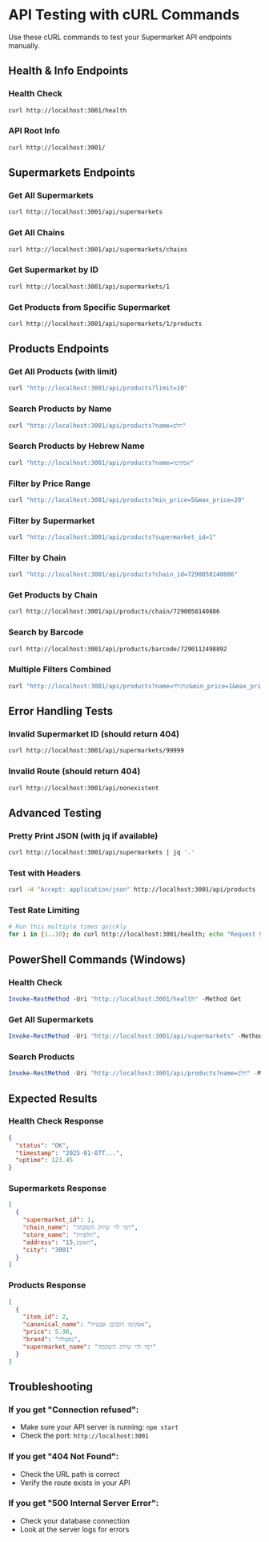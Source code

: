 # API Testing with cURL Commands

Use these cURL commands to test your Supermarket API endpoints manually.

## Health & Info Endpoints

### Health Check
```bash
curl http://localhost:3001/health
```

### API Root Info
```bash
curl http://localhost:3001/
```

## Supermarkets Endpoints

### Get All Supermarkets
```bash
curl http://localhost:3001/api/supermarkets
```

### Get All Chains
```bash
curl http://localhost:3001/api/supermarkets/chains
```

### Get Supermarket by ID
```bash
curl http://localhost:3001/api/supermarkets/1
```

### Get Products from Specific Supermarket
```bash
curl http://localhost:3001/api/supermarkets/1/products
```

## Products Endpoints

### Get All Products (with limit)
```bash
curl "http://localhost:3001/api/products?limit=10"
```

### Search Products by Name
```bash
curl "http://localhost:3001/api/products?name=חלב"
```

### Search Products by Hebrew Name
```bash
curl "http://localhost:3001/api/products?name=אסקימו"
```

### Filter by Price Range
```bash
curl "http://localhost:3001/api/products?min_price=5&max_price=20"
```

### Filter by Supermarket
```bash
curl "http://localhost:3001/api/products?supermarket_id=1"
```

### Filter by Chain
```bash
curl "http://localhost:3001/api/products?chain_id=7290058140886"
```

### Get Products by Chain
```bash
curl http://localhost:3001/api/products/chain/7290058140886
```

### Search by Barcode
```bash
curl http://localhost:3001/api/products/barcode/7290112498892
```

### Multiple Filters Combined
```bash
curl "http://localhost:3001/api/products?name=שוקולד&min_price=1&max_price=50&limit=5"
```

## Error Handling Tests

### Invalid Supermarket ID (should return 404)
```bash
curl http://localhost:3001/api/supermarkets/99999
```

### Invalid Route (should return 404)
```bash
curl http://localhost:3001/api/nonexistent
```

## Advanced Testing

### Pretty Print JSON (with jq if available)
```bash
curl http://localhost:3001/api/supermarkets | jq '.'
```

### Test with Headers
```bash
curl -H "Accept: application/json" http://localhost:3001/api/products
```

### Test Rate Limiting
```bash
# Run this multiple times quickly
for i in {1..10}; do curl http://localhost:3001/health; echo "Request $i"; done
```

## PowerShell Commands (Windows)

### Health Check
```powershell
Invoke-RestMethod -Uri "http://localhost:3001/health" -Method Get
```

### Get All Supermarkets
```powershell
Invoke-RestMethod -Uri "http://localhost:3001/api/supermarkets" -Method Get
```

### Search Products
```powershell
Invoke-RestMethod -Uri "http://localhost:3001/api/products?name=חלב" -Method Get
```

## Expected Results

### Health Check Response
```json
{
  "status": "OK",
  "timestamp": "2025-01-07T...",
  "uptime": 123.45
}
```

### Supermarkets Response
```json
[
  {
    "supermarket_id": 1,
    "chain_name": "רמי לוי שיווק השקמה",
    "store_name": "תלפיות",
    "address": "האומן,15",
    "city": "3001"
  }
]
```

### Products Response
```json
[
  {
    "item_id": 2,
    "canonical_name": "אסקימו דובדבן אבטיח",
    "price": 5.90,
    "brand": "נסטלה",
    "supermarket_name": "רמי לוי שיווק השקמה"
  }
]
```

## Troubleshooting

### If you get "Connection refused":
- Make sure your API server is running: `npm start`
- Check the port: `http://localhost:3001`

### If you get "404 Not Found":
- Check the URL path is correct
- Verify the route exists in your API

### If you get "500 Internal Server Error":
- Check your database connection
- Look at the server logs for errors